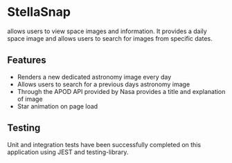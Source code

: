 # StellaSnap
allows users to view space images and information. It provides a daily space image and allows users to search for images from specific dates.



## Features

- Renders a new dedicated astronomy image every day
- Allows users to search for a previous days astronomy image
- Through the APOD API provided by Nasa provides a title and explanation of image
- Star animation on page load

## Testing
Unit and integration tests have been successfully completed on this application using JEST and testing-library.
